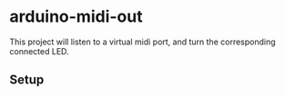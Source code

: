 # arduino-midi-out

This project will listen to a virtual midi port, and turn the corresponding connected LED.

## Setup

